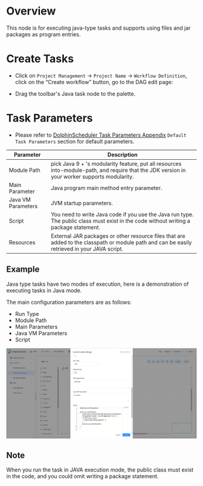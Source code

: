 # Overview

This node is for executing java-type tasks and supports using files and jar packages as program entries.

# Create Tasks

- Click on `Project Management` -> `Project Name` -> `Workflow Definition`, click on the “Create workflow” button, go to the DAG edit page:

- Drag the toolbar's Java task node to the palette.

# Task Parameters

- Please refer to [DolphinScheduler Task Parameters Appendix](appendix.md) `Default Task Parameters` section for default parameters.

|   **Parameter**    |                                                                **Description**                                                                |
|--------------------|-----------------------------------------------------------------------------------------------------------------------------------------------|
| Module Path        | pick Java 9 + 's modularity feature, put all resources into-module-path, and require that the JDK version in your worker supports modularity. |
| Main Parameter     | Java program main method entry parameter.                                                                                                     |
| Java VM Parameters | JVM startup parameters.                                                                                                                       |
| Script             | You need to write Java code if you use the Java run type. The public class must exist in the code without writing a package statement.        |
| Resources          | External JAR packages or other resource files that are added to the classpath or module path and can be easily retrieved in your JAVA script. |

## Example

Java type tasks have two modes of execution, here is a demonstration of executing tasks in Java mode.

The main configuration parameters are as follows:
- Run Type
- Module Path
- Main Parameters
- Java VM Parameters
- Script

![java_task](../../../../img/tasks/demo/java_task02.png)

## Note

When you run the task in JAVA execution mode, the public class must exist in the code, and you could omit writing a package statement.
